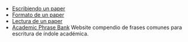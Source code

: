 -   [Escribiendo un paper](escribiendo-un-paper.md)
-   [Formato de un paper](formato-de-un-paper.md)
-   [Lectura de un paper](lectura-de-un-paper.md)
-   [Academic Phrase Bank](http://www.phrasebank.manchester.ac.uk/) Website compendio de frases comunes para escritura de índole académica.

